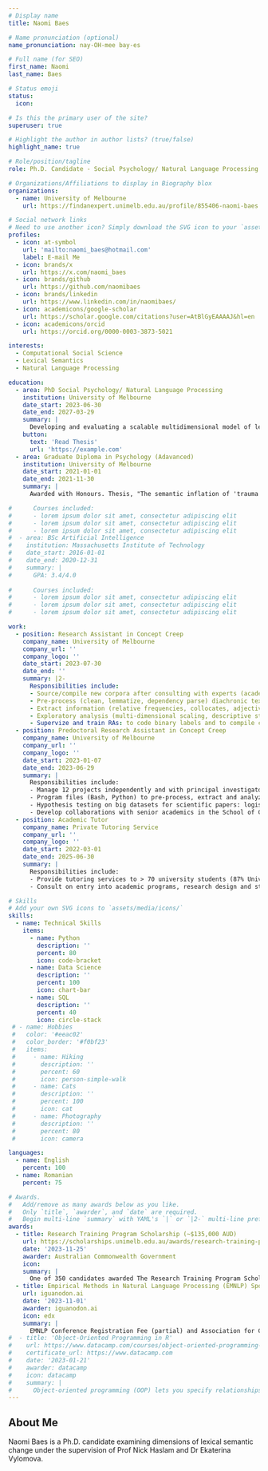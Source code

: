 ```yaml
---
# Display name
title: Naomi Baes

# Name pronunciation (optional)
name_pronunciation: nay-OH-mee bay-es

# Full name (for SEO)
first_name: Naomi
last_name: Baes

# Status emoji
status:
  icon: 

# Is this the primary user of the site?
superuser: true

# Highlight the author in author lists? (true/false)
highlight_name: true

# Role/position/tagline
role: Ph.D. Candidate - Social Psychology/ Natural Language Processing

# Organizations/Affiliations to display in Biography blox
organizations:
  - name: University of Melbourne
    url: https://findanexpert.unimelb.edu.au/profile/855406-naomi-baes

# Social network links
# Need to use another icon? Simply download the SVG icon to your `assets/media/icons/` folder.
profiles:
  - icon: at-symbol
    url: 'mailto:naomi_baes@hotmail.com'
    label: E-mail Me
  - icon: brands/x
    url: https://x.com/naomi_baes
  - icon: brands/github
    url: https://github.com/naomibaes
  - icon: brands/linkedin
    url: https://www.linkedin.com/in/naomibaes/
  - icon: academicons/google-scholar
    url: https://scholar.google.com/citations?user=AtBlGyEAAAAJ&hl=en
  - icon: academicons/orcid
    url: https://orcid.org/0000-0003-3873-5021

interests:
  - Computational Social Science
  - Lexical Semantics
  - Natural Language Processing

education:
  - area: PhD Social Psychology/ Natural Language Processing
    institution: University of Melbourne
    date_start: 2023-06-30
    date_end: 2027-03-29
    summary: |
      Developing and evaluating a scalable multidimensional model of lexical semantic change: SIBling. Supervised by [Prof Nick Haslam](https://findanexpert.unimelb.edu.au/profile/6837-nicholas-haslam). Presented PhD papers at ACL-related conferences with the contributions being published in xx journals.
    button:
      text: 'Read Thesis'
      url: 'https://example.com'
  - area: Graduate Diploma in Psychology (Adavanced)
    institution: University of Melbourne
    date_start: 2021-01-01
    date_end: 2021-11-30
    summary: |
      Awarded with Honours. Thesis, "The semantic inflation of 'trauma' in psychology",  resulted in publication: https://sciendo.com/article/10.58734/plc-2023-0002

#      Courses included:
#      - lorem ipsum dolor sit amet, consectetur adipiscing elit
#      - lorem ipsum dolor sit amet, consectetur adipiscing elit
#      - lorem ipsum dolor sit amet, consectetur adipiscing elit
#  - area: BSc Artificial Intelligence
#    institution: Massachusetts Institute of Technology
#    date_start: 2016-01-01
#    date_end: 2020-12-31
#    summary: |
#      GPA: 3.4/4.0
      
#      Courses included:
#      - lorem ipsum dolor sit amet, consectetur adipiscing elit
#      - lorem ipsum dolor sit amet, consectetur adipiscing elit
#      - lorem ipsum dolor sit amet, consectetur adipiscing elit

work:
  - position: Research Assistant in Concept Creep
    company_name: University of Melbourne
    company_url: ''
    company_logo: ''
    date_start: 2023-07-30
    date_end: ''
    summary: |2-
      Responsibilities include:
      - Source/compile new corpora after consulting with experts (academies, New York Times, PubMed)
      - Pre-process (clean, lemmatize, dependency parse) diachronic text corpora for further analysis and language modelling
      - Extract information (relative frequencies, collocates, adjective modifiers, counts) from corpora with dynamic programming
      - Exploratory analysis (multi-dimensional scaling, descriptive statistics) and hypothesis testing (logistic regression analysis)
      - Supervize and train RAs: to code binary labels and to compile corpus data (scrape PubMed databases, NYT articles
  - position: Predoctoral Research Assistant in Concept Creep
    company_name: University of Melbourne
    company_url: ''
    company_logo: ''
    date_start: 2023-01-07
    date_end: 2023-06-29
    summary: |
      Responsibilities include:
      - Manage 12 projects independently and with principal investigator (4 to completion; progressed 4; developed 4)
      - Program files (Bash, Python) to pre-process, extract and analyze/model corpus data
      - Hypothesis testing on big datasets for scientific papers: logistic regression, t-tests, analysis of variance
      - Develop collaborations with senior academics in the School of Computing and Information Systems, Faculty of Engineering and Information Systems
  - position: Academic Tutor
    company_name: Private Tutoring Service
    company_url: ''
    company_logo: ''
    date_start: 2022-03-01
    date_end: 2025-06-30
    summary: |
      Responsibilities include:
      - Provide tutoring services to > 70 university students (87% University of Melbourne) across 28 psychology subjects (higher education AQF levels 7-9) in confidential setting, securing positive review
      - Consult on entry into academic programs, research design and statistical analysis, time management and proofread/provided feedback on assessments (1,500 word lab reports; up to 10,000 word theses

# Skills
# Add your own SVG icons to `assets/media/icons/`
skills:
  - name: Technical Skills
    items:
      - name: Python
        description: ''
        percent: 80
        icon: code-bracket
      - name: Data Science
        description: ''
        percent: 100
        icon: chart-bar
      - name: SQL
        description: ''
        percent: 40
        icon: circle-stack
 # - name: Hobbies
 #   color: '#eeac02'
 #   color_border: '#f0bf23'
 #   items:
 #     - name: Hiking
 #       description: ''
 #       percent: 60
 #       icon: person-simple-walk
 #     - name: Cats
 #       description: ''
 #       percent: 100
 #       icon: cat
 #     - name: Photography
 #       description: ''
 #       percent: 80
 #       icon: camera

languages:
  - name: English
    percent: 100
  - name: Romanian
    percent: 75

# Awards.
#   Add/remove as many awards below as you like.
#   Only `title`, `awarder`, and `date` are required.
#   Begin multi-line `summary` with YAML's `|` or `|2-` multi-line prefix and indent 2 spaces below.
awards:
  - title: Research Training Program Scholarship (~$135,000 AUD)
    url: https://scholarships.unimelb.edu.au/awards/research-training-program-scholarship
    date: '2023-11-25'
    awarder: Australian Commonwealth Government
    icon: 
    summary: |
      One of 350 candidates awarded The Research Training Program Scholarship, supported by the Australian Commonwealth Government and the University of Melbourne offered to high-achieving domestic and international research students, to support an up to 3.5-year full-time doctoral degree (full fee offset and living allowance).
  - title: Empirical Methods in Natural Language Processing (EMNLP) Sponsorship ($200 USD)
    url: iguanodon.ai
    date: '2023-11-01'
    awarder: iguanodon.ai
    icon: edx
    summary: |
      EMNLP Conference Registration Fee (partial) and Association for Computational Linguistics Membership Fe
#  - title: 'Object-Oriented Programming in R'
#    url: https://www.datacamp.com/courses/object-oriented-programming-with-s3-and-r6-in-r
#    certificate_url: https://www.datacamp.com
#    date: '2023-01-21'
#    awarder: datacamp
#    icon: datacamp
#    summary: |
#      Object-oriented programming (OOP) lets you specify relationships between functions and the objects that they can act on, helping you manage complexity in your code. This is an intermediate level course, providing an introduction to OOP, using the S3 and R6 systems. S3 is a great day-to-day R programming tool that simplifies some of the functions that you write. R6 is especially useful for industry-specific analyses, working with web APIs, and building GUIs.
---
```


## About Me

Naomi Baes is a Ph.D. candidate examining dimensions of lexical semantic change under the supervision of Prof Nick Haslam and Dr Ekaterina Vylomova. 
